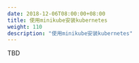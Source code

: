 ```yaml
---
date: 2018-12-06T08:00:00+08:00
title: 使用minikube安装kubernetes
weight: 110
description: "使用minikube安装kubernetes"
---
```


TBD
